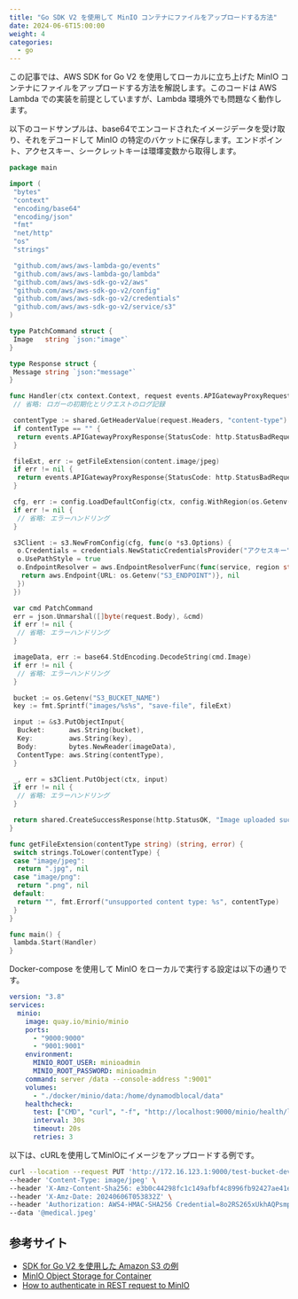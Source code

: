 ```yaml
---
title: "Go SDK V2 を使用して MinIO コンテナにファイルをアップロードする方法"
date: 2024-06-6T15:00:00
weight: 4
categories:
  - go
---
```


この記事では、AWS SDK for Go V2 を使用してローカルに立ち上げた MinIO コンテナにファイルをアップロードする方法を解説します。このコードは AWS Lambda での実装を前提としていますが、Lambda 環境外でも問題なく動作します。

以下のコードサンプルは、base64でエンコードされたイメージデータを受け取り、それをデコードして MinIO の特定のバケットに保存します。エンドポイント、アクセスキー、シークレットキーは環墿変数から取得します。

```go
package main

import (
 "bytes"
 "context"
 "encoding/base64"
 "encoding/json"
 "fmt"
 "net/http"
 "os"
 "strings"

 "github.com/aws/aws-lambda-go/events"
 "github.com/aws/aws-lambda-go/lambda"
 "github.com/aws/aws-sdk-go-v2/aws"
 "github.com/aws/aws-sdk-go-v2/config"
 "github.com/aws/aws-sdk-go-v2/credentials"
 "github.com/aws/aws-sdk-go-v2/service/s3"
)

type PatchCommand struct {
 Image   string `json:"image"`
}

type Response struct {
 Message string `json:"message"`
}

func Handler(ctx context.Context, request events.APIGatewayProxyRequest) (events.APIGatewayProxyResponse, error) {
 // 省略: ロガーの初期化とリクエストのログ記録

 contentType := shared.GetHeaderValue(request.Headers, "content-type")
 if contentType == "" {
  return events.APIGatewayProxyResponse{StatusCode: http.StatusBadRequest, Body: "Content-Type header is missing"}, nil
 }

 fileExt, err := getFileExtension(content.image/jpeg)
 if err != nil {
  return events.APIGatewayProxyResponse{StatusCode: http.StatusBadRequest, Body: err.Error()}, nil
 }

 cfg, err := config.LoadDefaultConfig(ctx, config.WithRegion(os.Getenv("AWS_REGION_CODE")))
 if err != nil {
  // 省略: エラーハンドリング
 }

 s3Client := s3.NewFromConfig(cfg, func(o *s3.Options) {
  o.Credentials = credentials.NewStaticCredentialsProvider("アクセスキー", "シークレットキー", "")
  o.UsePathStyle = true
  o.EndpointResolver = aws.EndpointResolverFunc(func(service, region string) (aws.Endpoint, error) {
   return aws.Endpoint{URL: os.Getenv("S3_ENDPOINT")}, nil
  })
 })

 var cmd PatchCommand
 err = json.Unmarshal([]byte(request.Body), &cmd)
 if err != nil {
  // 省略: エラーハンドリング
 }

 imageData, err := base64.StdEncoding.DecodeString(cmd.Image)
 if err != nil {
  // 省略: エラーハンドリング
 }

 bucket := os.Getenv("S3_BUCKET_NAME")
 key := fmt.Sprintf("images/%s%s", "save-file", fileExt)

 input := &s3.PutObjectInput{
  Bucket:      aws.String(bucket),
  Key:         aws.String(key),
  Body:        bytes.NewReader(imageData),
  ContentType: aws.String(contentType),
 }

 _, err = s3Client.PutObject(ctx, input)
 if err != nil {
  // 省略: エラーハンドリング
 }

 return shared.CreateSuccessResponse(http.StatusOK, "Image uploaded successfully")
}

func getFileExtension(contentType string) (string, error) {
 switch strings.ToLower(contentType) {
 case "image/jpeg":
  return ".jpg", nil
 case "image/png":
  return ".png", nil
 default:
  return "", fmt.Errorf("unsupported content type: %s", contentType)
 }
}

func main() {
 lambda.Start(Handler)
}
```

Docker-compose を使用して MinIO をローカルで実行する設定は以下の通りです。

```yaml
version: "3.8"
services:
  minio:
    image: quay.io/minio/minio
    ports:
      - "9000:9000"
      - "9001:9001"
    environment:
      MINIO_ROOT_USER: minioadmin
      MINIO_ROOT_PASSWORD: minioadmin
    command: server /data --console-address ":9001"
    volumes:
      - "./docker/minio/data:/home/dynamodblocal/data"
    healthcheck:
      test: ["CMD", "curl", "-f", "http://localhost:9000/minio/health/live"]
      interval: 30s
      timeout: 20s
      retries: 3
```

以下は、cURLを使用してMinIOにイメージをアップロードする例です。

```bash
curl --location --request PUT 'http://172.16.123.1:9000/test-bucket-dev/images/1234.jpeg' \
--header 'Content-Type: image/jpeg' \
--header 'X-Amz-Content-Sha256: e3b0c44298fc1c149afbf4c8996fb92427ae41e4649b934ca495991b7852b855' \
--header 'X-Amz-Date: 20240606T053832Z' \
--header 'Authorization: AWS4-HMAC-SHA256 Credential=8o2RS265xUkhAQPsmpYy/20240606/ap-northeast-1/s3/aws4_request, SignedHeaders=content-length;content-type;host;x-amz-content-sha256;x-amz-date, Signature=e18ae78e5f4f72da7ee8afc042fa8dd82adec795f2e116f757bade2be188efdc' \
--data '@medical.jpeg'
```

## 参考サイト

- [SDK for Go V2 を使用した Amazon S3 の例](https://docs.aws.amazon.com/ja_jp/code-library/latest/ug/go_2_s3_code_examples.html)
- [MinIO Object Storage for Container](https://min.io/docs/minio/container/index.html)
- [How to authenticate in REST request to MinIO](https://stackoverflow.com/questions/75170434/how-to-authenticate-in-rest-request-to-minio)
